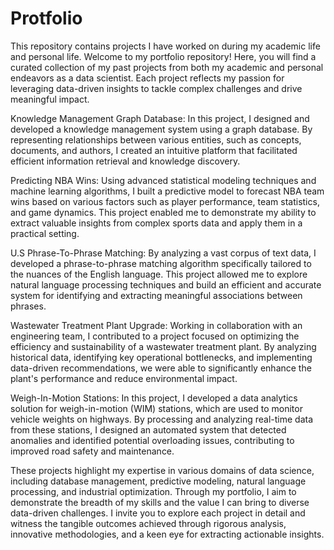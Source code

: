 # Protfolio
This repository contains projects I have worked on during my academic life and personal life.
Welcome to my portfolio repository! Here, you will find a curated collection of my past projects from both my academic and personal endeavors as a data scientist. Each project reflects my passion for leveraging data-driven insights to tackle complex challenges and drive meaningful impact.

Knowledge Management Graph Database:
In this project, I designed and developed a knowledge management system using a graph database. By representing relationships between various entities, such as concepts, documents, and authors, I created an intuitive platform that facilitated efficient information retrieval and knowledge discovery.

Predicting NBA Wins:
Using advanced statistical modeling techniques and machine learning algorithms, I built a predictive model to forecast NBA team wins based on various factors such as player performance, team statistics, and game dynamics. This project enabled me to demonstrate my ability to extract valuable insights from complex sports data and apply them in a practical setting.

U.S Phrase-To-Phrase Matching:
By analyzing a vast corpus of text data, I developed a phrase-to-phrase matching algorithm specifically tailored to the nuances of the English language. This project allowed me to explore natural language processing techniques and build an efficient and accurate system for identifying and extracting meaningful associations between phrases.

Wastewater Treatment Plant Upgrade:
Working in collaboration with an engineering team, I contributed to a project focused on optimizing the efficiency and sustainability of a wastewater treatment plant. By analyzing historical data, identifying key operational bottlenecks, and implementing data-driven recommendations, we were able to significantly enhance the plant's performance and reduce environmental impact.

Weigh-In-Motion Stations:
In this project, I developed a data analytics solution for weigh-in-motion (WIM) stations, which are used to monitor vehicle weights on highways. By processing and analyzing real-time data from these stations, I designed an automated system that detected anomalies and identified potential overloading issues, contributing to improved road safety and maintenance.

These projects highlight my expertise in various domains of data science, including database management, predictive modeling, natural language processing, and industrial optimization. Through my portfolio, I aim to demonstrate the breadth of my skills and the value I can bring to diverse data-driven challenges. I invite you to explore each project in detail and witness the tangible outcomes achieved through rigorous analysis, innovative methodologies, and a keen eye for extracting actionable insights.
